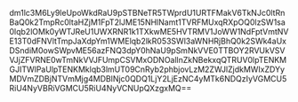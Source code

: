 dm1lc3M6Ly9leUpoWkdRaU9pSTBNeTR5TWprdU1URTFMakV6TkNJc0ltRnBaQ0k2TmpRc0ltaHZjM1FpT2lJME15NHlNamt1TVRFMUxqRXpOQ0lzSW1sa0lqb2lOMk0yWTJReU1UWXRNR1k1TXkwME5HVTRMV1JoWW1NdFptVmtNVE13T0dFNVltTmpJaXdpYm1WMElqb2lkR053SWl3aWNHRjBhQ0k2SWk4aUxDSndiM0owSWpvME56azFNQ3dpY0hNaU9pSmNkVVE0TTBOY2RVUkVSVVJjZFVRNE0wTmNkVVJFUmpCSVMxODNOallnZkNBekxqQTRUV0lpTENKMGJITWlPaUlpTENKMklqb3lmUT09CnRyb2phbjovLzM2ZWJlZjdkMWIxZDYyMDVmZDBjNTVmMjg4MDBlNjc0QDQ1LjY2LjEzNC4yMTk6NDQzIyVGMCU5RiU4NyVBRiVGMCU5RiU4NyVCNUpQXzgxMQ==
